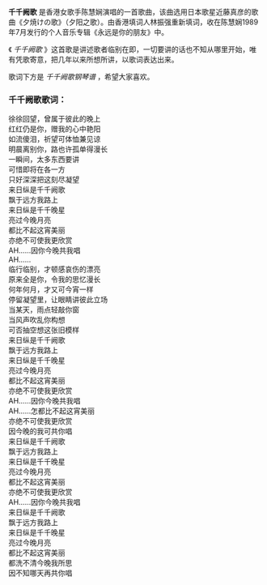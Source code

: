 

**千千阙歌**
是香港女歌手陈慧娴演唱的一首歌曲，该曲选用日本歌星近藤真彦的歌曲《夕焼けの歌》（夕阳之歌）。由香港填词人林振强重新填词，收在陈慧娴1989年7月发行的个人音乐专辑《永远是你的朋友》中。

  
《 _千千阙歌_ 》这首歌是讲述歌者临别在即，一切要讲的话也不知从哪里开始，唯有凭歌寄意，把几年以来所想所讲，以歌词表达出来。

  
歌词下方是 _千千阙歌钢琴谱_ ，希望大家喜欢。

### 千千阙歌歌词：

徐徐回望，曾属于彼此的晚上  
红红仍是你，赠我的心中艳阳  
如流傻泪，祈望可体恤兼见谅  
明晨离别你，路也许孤单得漫长  
一瞬间，太多东西要讲  
可惜即将在各一方  
只好深深把这刻尽凝望  
来日纵是千千阙歌  
飘于远方我路上  
来日纵是千千晚星  
亮过今晚月亮  
都比不起这宵美丽  
亦绝不可使我更欣赏  
AH……因你今晚共我唱  
AH……  
临行临别，才顿感哀伤的漂亮  
原来全是你，令我的思忆漫长  
何年何月，才又可今宵一样  
停留凝望里，让眼睛讲彼此立场  
当某天，雨点轻敲你窗  
当风声吹乱你构想  
可否抽空想这张旧模样  
来日纵是千千阙歌  
飘于远方我路上  
来日纵是千千晚星  
亮过今晚月亮  
都比不起这宵美丽  
亦绝不可使我更欣赏  
AH……因你今晚共我唱  
AH……怎都比不起这宵美丽  
亦绝不可使我更欣赏  
因今晚的我可共你唱  
来日纵是千千阙歌  
飘于远方我路上  
来日纵是千千晚星  
亮过今晚月亮  
都比不起这宵美丽  
亦绝不可使我更欣赏  
AH……因你今晚共我唱  
来日纵是千千阙歌  
飘于远方我路上  
来日纵是千千晚星  
亮过今晚月亮  
都比不起这宵美丽  
都洗不清今晚我所思  
因不知哪天再共你唱

